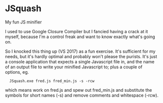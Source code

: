 # JSquash
My fun JS minifier

I used to use Google Closure Compiler but I fancied having a crack at it myself, because I'm a control freak and want to know exactly what's going on.

So I knocked this thing up (VS 2017) as a fun exercise. It's sufficient for my needs, but it's hardly optimal and probably won't please the purists. It's just a console application that expects a single Javascript file in, and the name of an output file to write your minified Javascript to; plus a couple of options, eg.

      JSquash.exe fred.js fred_min.js -s -rcw
      
which means work on fred.js and spew out fred_min.js and substitute the symbols for short names (-s) and remove comments and whitespace (-rcw).
